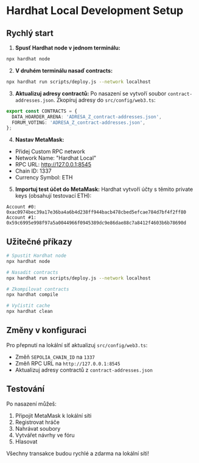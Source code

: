 
# Hardhat Local Development Setup

## Rychlý start

1. **Spusť Hardhat node v jednom terminálu:**
```bash
npx hardhat node
```

2. **V druhém terminálu nasaď contracts:**
```bash
npx hardhat run scripts/deploy.js --network localhost
```

3. **Aktualizuj adresy contractů:**
Po nasazení se vytvoří soubor `contract-addresses.json`. Zkopíruj adresy do `src/config/web3.ts`:
```typescript
export const CONTRACTS = {
  DATA_HOARDER_ARENA: 'ADRESA_Z_contract-addresses.json',
  FORUM_VOTING: 'ADRESA_Z_contract-addresses.json',
};
```

4. **Nastav MetaMask:**
- Přidej Custom RPC network
- Network Name: "Hardhat Local"
- RPC URL: http://127.0.0.1:8545
- Chain ID: 1337
- Currency Symbol: ETH

5. **Importuj test účet do MetaMask:**
Hardhat vytvoří účty s těmito private keys (obsahují testovací ETH):
```
Account #0: 0xac0974bec39a17e36ba4a6b4d238ff944bacb478cbed5efcae784d7bf4f2ff80
Account #1: 0x59c6995e998f97a5a0044966f0945389dc9e86dae88c7a8412f4603b6b78690d
```

## Užitečné příkazy

```bash
# Spustit Hardhat node
npx hardhat node

# Nasadit contracts
npx hardhat run scripts/deploy.js --network localhost

# Zkompilovat contracts
npx hardhat compile

# Vyčistit cache
npx hardhat clean
```

## Změny v konfiguraci

Pro přepnutí na lokální síť aktualizuj `src/config/web3.ts`:
- Změň `SEPOLIA_CHAIN_ID` na `1337`
- Změň RPC URL na `http://127.0.0.1:8545`
- Aktualizuj adresy contractů z `contract-addresses.json`

## Testování

Po nasazení můžeš:
1. Připojit MetaMask k lokální síti
2. Registrovat hráče
3. Nahrávat soubory
4. Vytvářet návrhy ve fóru
5. Hlasovat

Všechny transakce budou rychlé a zdarma na lokální síti!
